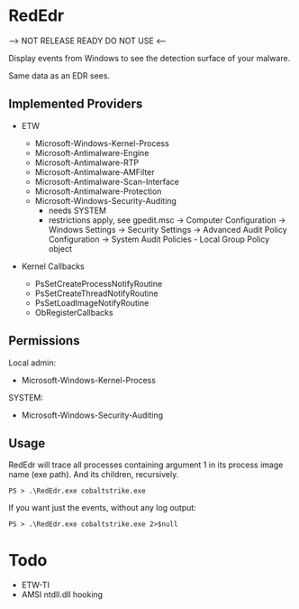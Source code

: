 # RedEdr

--> NOT RELEASE READY DO NOT USE <--

Display events from Windows to see the detection surface of your malware.

Same data as an EDR sees. 



## Implemented Providers

* ETW
  * Microsoft-Windows-Kernel-Process
  * Microsoft-Antimalware-Engine
  * Microsoft-Antimalware-RTP
  * Microsoft-Antimalware-AMFilter
  * Microsoft-Antimalware-Scan-Interface
  * Microsoft-Antimalware-Protection
  * Microsoft-Windows-Security-Auditing
    * needs SYSTEM
    * restrictions apply, see gpedit.msc -> Computer Configuration -> Windows Settings -> Security Settings -> Advanced Audit Policy Configuration -> System Audit Policies - Local Group Policy object

* Kernel Callbacks
  * PsSetCreateProcessNotifyRoutine
  * PsSetCreateThreadNotifyRoutine
  * PsSetLoadImageNotifyRoutine
  * ObRegisterCallbacks

## Permissions

Local admin:
* Microsoft-Windows-Kernel-Process

SYSTEM:
* Microsoft-Windows-Security-Auditing


## Usage

RedEdr will trace all processes containing argument 1 in its process image name (exe path). And its children, recursively. 

```
PS > .\RedEdr.exe cobaltstrike.exe
```

If you want just the events, without any log output:
```
PS > .\RedEdr.exe cobaltstrike.exe 2>$null
```


# Todo

* ETW-TI
* AMSI ntdll.dll hooking

